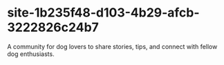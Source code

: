 # site-1b235f48-d103-4b29-afcb-3222826c24b7
A community for dog lovers to share stories, tips, and connect with fellow dog enthusiasts.
